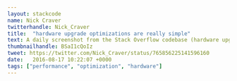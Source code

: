 ```yaml
---
layout: stackcode
name: Nick Craver
twitterhandle: Nick_Craver
title:  "hardware upgrade optimizations are really simple"
text: A daily screenshot from the Stack Overflow codebase (hardware upgrade optimizations are really simple).
thumbnailhandle: BSaI1cQoIz
tweet: https://twitter.com/Nick_Craver/status/765856225141596160
date:   2016-08-17 10:22:07 +0000
tags: ["performance", "optimization", "hardware"]
---
```

